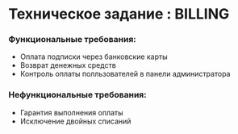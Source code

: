 # Техническое задание : BILLING
### Функциональные требования:
- Оплата подписки через банковские карты
- Возврат денежных средств
- Контроль оплаты полльзователей в панели администратора

### Нефункциональные требования:
- Гарантия выполнения оплаты
- Исключение двойных списаний

